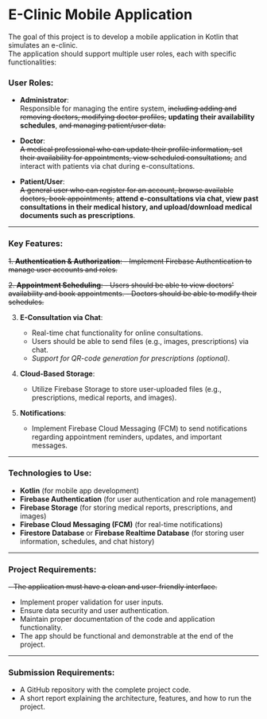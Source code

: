 # E-Clinic Mobile Application

The goal of this project is to develop a mobile application in Kotlin that simulates an e-clinic.  
The application should support multiple user roles, each with specific functionalities:

### User Roles:

- **Administrator**:  
  Responsible for managing the entire system, 	~~including adding and removing doctors, modifying doctor profiles,~~ **updating their availability schedules**, ~~and managing patient/user data.~~

- **Doctor**:  
 ~~A medical professional who can update their profile information, set their availability for appointments, view scheduled consultations,~~ and interact with patients via chat during e-consultations.

- **Patient/User**:  
  ~~A general user who can register for an account, browse available doctors, book appointments,~~ **attend e-consultations via chat, view past consultations in their medical history, and upload/download medical documents such as prescriptions**.

---

### Key Features:

~~1. **Authentication & Authorization**:
    - Implement Firebase Authentication to manage user accounts and roles.~~

~~2. **Appointment Scheduling**:
    - Users should be able to view doctors' availability and book appointments.
    - Doctors should be able to modify their schedules.~~

3. **E-Consultation via Chat**:
    - Real-time chat functionality for online consultations.
    - Users should be able to send files (e.g., images, prescriptions) via chat.
    - *Support for QR-code generation for prescriptions (optional)*.

4. **Cloud-Based Storage**:
    - Utilize Firebase Storage to store user-uploaded files (e.g., prescriptions, medical reports, and images).

5. **Notifications**:
    - Implement Firebase Cloud Messaging (FCM) to send notifications regarding appointment reminders, updates, and important messages.

---

### Technologies to Use:

- **Kotlin** (for mobile app development)
- **Firebase Authentication** (for user authentication and role management)
- **Firebase Storage** (for storing medical reports, prescriptions, and images)
- **Firebase Cloud Messaging (FCM)** (for real-time notifications)
- **Firestore Database** or **Firebase Realtime Database** (for storing user information, schedules, and chat history)

---

### Project Requirements:

~~- The application must have a clean and user-friendly interface.~~
- Implement proper validation for user inputs.
- Ensure data security and user authentication.
- Maintain proper documentation of the code and application functionality.
- The app should be functional and demonstrable at the end of the project.

---

### Submission Requirements:

- A GitHub repository with the complete project code.
- A short report explaining the architecture, features, and how to run the project.

